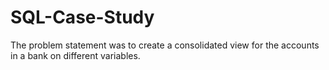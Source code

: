 # SQL-Case-Study

The problem statement was to create a consolidated view for the accounts in a bank on different variables.
